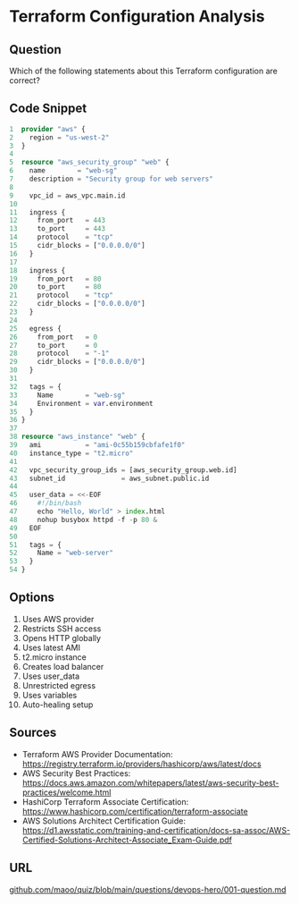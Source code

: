 # Terraform Configuration Analysis

## Question
Which of the following statements about this Terraform configuration are correct?

## Code Snippet
```terraform
1  provider "aws" {
2    region = "us-west-2"
3  }
4  
5  resource "aws_security_group" "web" {
6    name        = "web-sg"
7    description = "Security group for web servers"
8  
9    vpc_id = aws_vpc.main.id
10 
11   ingress {
12     from_port   = 443
13     to_port     = 443
14     protocol    = "tcp"
15     cidr_blocks = ["0.0.0.0/0"]
16   }
17 
18   ingress {
19     from_port   = 80
20     to_port     = 80
21     protocol    = "tcp"
22     cidr_blocks = ["0.0.0.0/0"]
23   }
24 
25   egress {
26     from_port   = 0
27     to_port     = 0
28     protocol    = "-1"
29     cidr_blocks = ["0.0.0.0/0"]
30   }
31 
32   tags = {
33     Name        = "web-sg"
34     Environment = var.environment
35   }
36 }
37 
38 resource "aws_instance" "web" {
39   ami           = "ami-0c55b159cbfafe1f0"
40   instance_type = "t2.micro"
41   
42   vpc_security_group_ids = [aws_security_group.web.id]
43   subnet_id              = aws_subnet.public.id
44 
45   user_data = <<-EOF
46     #!/bin/bash
47     echo "Hello, World" > index.html
48     nohup busybox httpd -f -p 80 &
49   EOF
50 
51   tags = {
52     Name = "web-server"
53   }
54 }
```

## Options
1. Uses AWS provider
2. Restricts SSH access
3. Opens HTTP globally
4. Uses latest AMI
5. t2.micro instance
6. Creates load balancer
7. Uses user_data
8. Unrestricted egress
9. Uses variables
10. Auto-healing setup

## Sources
- Terraform AWS Provider Documentation: https://registry.terraform.io/providers/hashicorp/aws/latest/docs
- AWS Security Best Practices: https://docs.aws.amazon.com/whitepapers/latest/aws-security-best-practices/welcome.html
- HashiCorp Terraform Associate Certification: https://www.hashicorp.com/certification/terraform-associate
- AWS Solutions Architect Certification Guide: https://d1.awsstatic.com/training-and-certification/docs-sa-assoc/AWS-Certified-Solutions-Architect-Associate_Exam-Guide.pdf

## URL
[github.com/maoo/quiz/blob/main/questions/devops-hero/001-question.md](https://github.com/maoo/quiz/blob/main/questions/devops-hero/001-question.md)